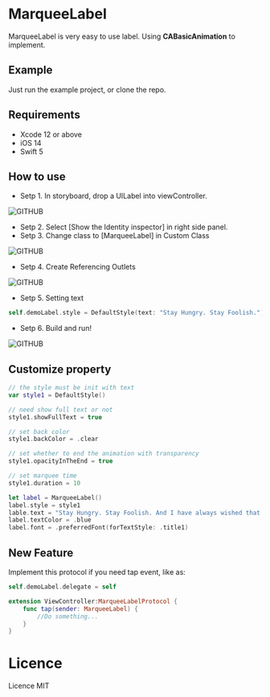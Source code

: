 # MarqueeLabel
MarqueeLabel is very easy to use label. Using **CABasicAnimation** to implement. 


## Example
Just run the example project, or clone the repo.


## Requirements
* Xcode 12 or above
* iOS 14
* Swift 5


## How to use
- Setp 1. In storyboard, drop a UILabel into viewController.

![GITHUB](https://github.com/SabrinaJiang14/MarqueeLabel/blob/master/Example/drop_a_UILabel.png "drop_a_UILabel")

- Setp 2. Select [Show the Identity inspector] in right side panel.
- Setp 3. Change class to [MarqueeLabel] in Custom Class

![GITHUB](https://github.com/SabrinaJiang14/MarqueeLabel/blob/master/Example/Show_the_Identity_inspector.png "Show_the_Identity_inspector")

- Setp 4. Create Referencing Outlets

![GITHUB](https://github.com/SabrinaJiang14/MarqueeLabel/blob/master/Example/Referencing_Outlets.png "Referencing_Outlets")

- Setp 5. Setting text
``` swift
self.demoLabel.style = DefaultStyle(text: "Stay Hungry. Stay Foolish.")

```

- Setp 6. Build and run!

![GITHUB](https://github.com/SabrinaJiang14/MarqueeLabel/blob/master/Example/demo_vedio.gif "demo")

## Customize property
``` swift
// the style must be init with text
var style1 = DefaultStyle()

// need show full text or not
style1.showFullText = true

// set back color
style1.backColor = .clear

// set whether to end the animation with transparency
style1.opacityInTheEnd = true

// set marquee time
style1.duration = 10

let label = MarqueeLabel()
label.style = style1
lable.text = "Stay Hungry. Stay Foolish. And I have always wished that for myself."
label.textColor = .blue
label.font = .preferredFont(forTextStyle: .title1)
```

## New Feature
Implement this protocol if you need tap event, like as:
``` swift
self.demoLabel.delegate = self

extension ViewController:MarqueeLabelProtocol {
    func tap(sender: MarqueeLabel) {
       	//Do something...
    }
}
```


# Licence
Licence MIT
